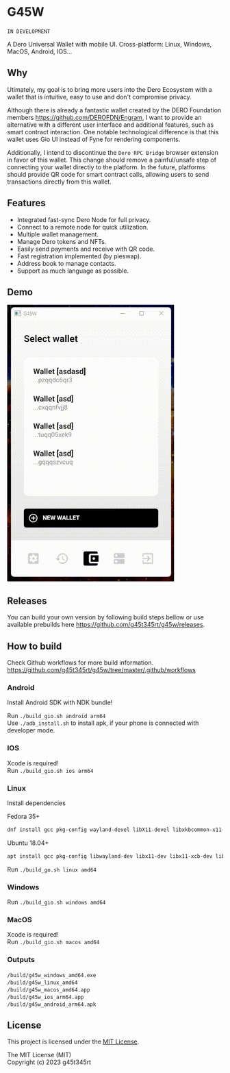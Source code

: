 # G45W

`IN DEVELOPMENT`

A Dero Universal Wallet with mobile UI.
Cross-platform: Linux, Windows, MacOS, Android, IOS...

## Why

Utimately, my goal is to bring more users into the Dero Ecosystem with a wallet that is intuitive, easy to use
and don't compromise privacy.

Although there is already a fantastic wallet created by the DERO Foundation members <https://github.com/DEROFDN/Engram>,
I want to provide an alternative with a different user interface and additional features, such as smart contract interaction.
One notable technological difference is that this wallet uses Gio UI instead of Fyne for rendering components.

Additionally, I intend to discontinue the `Dero RPC Bridge` browser extension in favor of this wallet.
This change should remove a painful/unsafe step of connecting your wallet directly to
the platform. In the future, platforms should provide QR code for smart contract calls, allowing users to send
transactions directly from this wallet.

## Features

- Integrated fast-sync Dero Node for full privacy.
- Connect to a remote node for quick utilization.
- Multiple wallet management.
- Manage Dero tokens and NFTs.
- Easily send payments and receive with QR code.
- Fast registration implemented (by pieswap).
- Address book to manage contacts.
- Support as much language as possible.

## Demo

![Wallet app demo](https://github.com/g45t345rt/g45w/blob/master/g45w_demo.gif)

## Releases

You can build your own version by following build steps bellow or use available prebuilds here <https://github.com/g45t345rt/g45w/releases>.

## How to build

Check Github workflows for more build information.  
<https://github.com/g45t345rt/g45w/tree/master/.github/workflows>

### Android

Install Android SDK with NDK bundle!

Run `./build_gio.sh android arm64`  
Use `./adb_install.sh` to install apk, if your phone is connected with developer mode.

### IOS

Xcode is required!  
Run `./build_gio.sh ios arm64`

### Linux

Install dependencies

Fedora 35+

```bash
dnf install gcc pkg-config wayland-devel libX11-devel libxkbcommon-x11-devel mesa-libGLES-devel mesa-libEGL-devel libXcursor-devel vulkan-headers
```

Ubuntu 18.04+

```bash
apt install gcc pkg-config libwayland-dev libx11-dev libx11-xcb-dev libxkbcommon-x11-dev libgles2-mesa-dev libegl1-mesa-dev libffi-dev libxcursor-dev libvulkan-dev
```

Run `./build_go.sh linux amd64`

### Windows

Run `./build_gio.sh windows amd64`

### MacOS

Xcode is required!  
Run `./build_gio.sh macos amd64`

### Outputs

`/build/g45w_windows_amd64.exe`  
`/build/g45w_linux_amd64`  
`/build/g45w_macos_amd64.app`  
`/build/g45w_ios_arm64.app`  
`/build/g45w_android_arm64.apk`  

## License

This project is licensed under the [MIT License](https://opensource.org/licenses/MIT).

The MIT License (MIT)  
Copyright (c) 2023 g45t345rt
